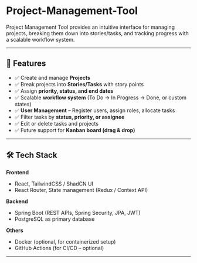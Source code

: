 # Project-Management-Tool
Project Management Tool provides an intuitive interface for managing projects, breaking them down into stories/tasks, and tracking progress with a scalable workflow system.

---

## 📌 Features
- ✅ Create and manage **Projects**
- ✅ Break projects into **Stories/Tasks** with story points
- ✅ Assign **priority, status, and end dates**
- ✅ Scalable **workflow system** (To Do → In Progress → Done, or custom states)
- ✅ **User Management** – Register users, assign roles, allocate tasks
- ✅ Filter tasks by **status, priority, or assignee**
- ✅ Edit or delete tasks and projects
- ✅ Future support for **Kanban board (drag & drop)**

---

## 🛠️ Tech Stack
**Frontend**
- React, TailwindCSS / ShadCN UI
- React Router, State management (Redux / Context API)

**Backend**
- Spring Boot (REST APIs, Spring Security, JPA, JWT)
- PostgreSQL as primary database

**Others**
- Docker (optional, for containerized setup)
- GitHub Actions (for CI/CD – optional)

---
